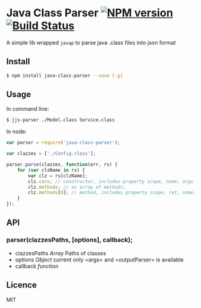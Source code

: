 # Java Class Parser [![NPM version](https://badge.fury.io/js/java-class-parser.svg)](http://badge.fury.io/js/java-class-parser) [![Build Status](https://travis-ci.org/villadora/java-class-parser.svg?branch=master)](https://travis-ci.org/villadora/java-class-parser)

A simple lib wrapped `javap` to parse java .class files into json format

## Install

```bash
$ npm install java-class-parser --save [-g]
```

## Usage

In command line:

```bash
$ jjs-parser ./Model.class Service.class
```


In node:

```js
var parser = require('java-class-parser');

var clazzes = ['./Config.class'];

parser.parse(clazzes, function(err, rs) {
    for (var clzName in rs) {
        var clz = rs[clzName];
        clz.cons; // constructor, includes property scope, name, args
        clz.methods; // an array of methods;
        clz.methods[0]; // method, includes property scope, ret, name, args
    }
});

```

## API

### parser(clazzesPaths, [options], callback);

* clazzesPaths *Array* Paths of classes
* options *Object* current only =args= and =outputParser= is available
* callback *function*

## Licence

MIT

